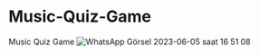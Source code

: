 # Music-Quiz-Game
Music Quiz Game
![WhatsApp Görsel 2023-06-05 saat 16 51 08](https://github.com/katliamsgo/Music-Quiz-Game/assets/96534699/2788a147-d74d-4847-8437-c9a285445978)
